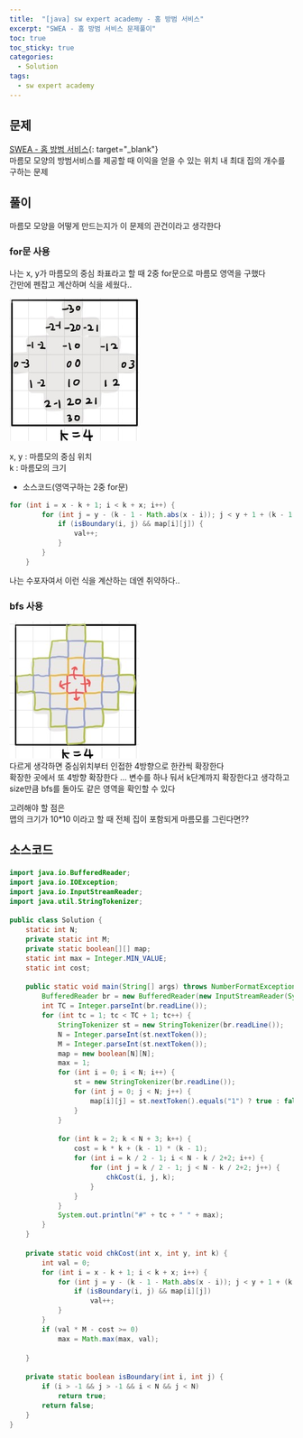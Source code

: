 ```yaml
---
title:  "[java] sw expert academy - 홈 방범 서비스"
excerpt: "SWEA - 홈 방범 서비스 문제풀이"
toc: true
toc_sticky: true
categories:
  - Solution
tags:
  - sw expert academy
---
```

## 문제  
[SWEA - 홈 방범 서비스](https://swexpertacademy.com/main/code/problem/problemDetail.do?contestProbId=AV5V61LqAf8DFAWu){: target="_blank"}  
마름모 모양의 방범서비스를 제공할 때 이익을 얻을 수 있는 위치 내 최대 집의 개수를 구하는 문제  


## 풀이  
마름모 모양을 어떻게 만드는지가 이 문제의 관건이라고 생각한다  

### for문 사용  
나는 x, y가 마름모의 중심 좌표라고 할 때 2중 for문으로 마름모 영역을 구했다  
간만에 펜잡고 계산하며 식을 세웠다..   

![way 1](/assets/images/post/200913-0.jpg)  

x, y : 마름모의 중심 위치  
k : 마름모의 크기  
* 소스코드(영역구하는 2중 for문)  
```java
for (int i = x - k + 1; i < k + x; i++) {
		for (int j = y - (k - 1 - Math.abs(x - i)); j < y + 1 + (k - 1 - Math.abs(x - i)); j++) {
			if (isBoundary(i, j) && map[i][j]) {
				val++;
			}
		}
	}
```


나는 수포자여서 이런 식을 계산하는 데엔 취약하다..  

### bfs 사용  
![way 2](/assets/images/post/200913-1.jpg)  
다르게 생각하면 중심위치부터 인접한 4방향으로 한칸씩 확장한다  
확장한 곳에서 또 4방향 확장한다 ... 변수를 하나 둬서 k단계까지 확장한다고 생각하고  
size만큼 bfs를 돌아도 같은 영역을 확인할 수 있다  


고려해야 할 점은  
맵의 크기가 10*10 이라고 할 때 전체 집이 포함되게 마름모를 그린다면??  

## 소스코드     
```java
import java.io.BufferedReader;
import java.io.IOException;
import java.io.InputStreamReader;
import java.util.StringTokenizer;

public class Solution {
	static int N;
	private static int M;
	private static boolean[][] map;
	static int max = Integer.MIN_VALUE;
	static int cost;

	public static void main(String[] args) throws NumberFormatException, IOException {
		BufferedReader br = new BufferedReader(new InputStreamReader(System.in));
		int TC = Integer.parseInt(br.readLine());
		for (int tc = 1; tc < TC + 1; tc++) {
			StringTokenizer st = new StringTokenizer(br.readLine());
			N = Integer.parseInt(st.nextToken());
			M = Integer.parseInt(st.nextToken());
			map = new boolean[N][N];
			max = 1;
			for (int i = 0; i < N; i++) {
				st = new StringTokenizer(br.readLine());
				for (int j = 0; j < N; j++) {
					map[i][j] = st.nextToken().equals("1") ? true : false;
				}
			}

			for (int k = 2; k < N + 3; k++) {
				cost = k * k + (k - 1) * (k - 1);
				for (int i = k / 2 - 1; i < N - k / 2+2; i++) {
					for (int j = k / 2 - 1; j < N - k / 2+2; j++) {
						chkCost(i, j, k);
					}
				}
			}
			System.out.println("#" + tc + " " + max);
		}
	}

	private static void chkCost(int x, int y, int k) {
		int val = 0;
		for (int i = x - k + 1; i < k + x; i++) {
			for (int j = y - (k - 1 - Math.abs(x - i)); j < y + 1 + (k - 1 - Math.abs(x - i)); j++) {
				if (isBoundary(i, j) && map[i][j])
					val++;
			}
		}
		if (val * M - cost >= 0)
			max = Math.max(max, val);

	}

	private static boolean isBoundary(int i, int j) {
		if (i > -1 && j > -1 && i < N && j < N)
			return true;
		return false;
	}
}
```
